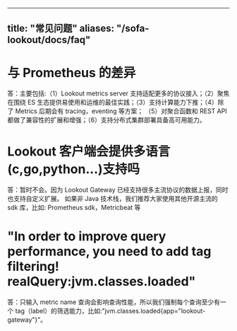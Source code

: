 
---

title: "常见问题"
aliases: "/sofa-lookout/docs/faq"
---

# 与 Prometheus 的差异

答：主要包括:（1）Lookout metrics server 支持适配更多的协议接入；（2）聚焦在围绕 ES 生态提供易使用和运维的最佳实践；（3）支持计算能力下推；（4）除了 Metrics 后期会有 tracing，eventing 等方案；
（5）对聚合函数和 REST API 都做了兼容性的扩展和增强；（6）支持分布式集群部署具备高可用能力。

# Lookout 客户端会提供多语言(c,go,python...)支持吗

答：暂时不会。因为 Lookout Gateway 已经支持很多主流协议的数据上报，同时也支持自定义扩展。 如果非 Java 技术栈，我们推荐大家使用其他开源主流的 sdk 库，比如: Prometheus sdk，Metricbeat 等

# "In order to improve query performance, you need to add tag filtering! realQuery:jvm.classes.loaded"

答：只输入 metric name 查询会影响查询性能，所以我们强制每个查询至少有一个 tag（label）的筛选能力，比如:"jvm.classes.loaded{app="lookout-gateway"}"。
